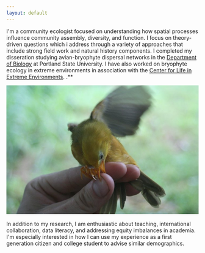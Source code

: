 ```yaml
---
layout: default
---
```


I'm a community ecologist focused on understanding how spatial processes influence community assembly, diversity, and function. 
I focus on theory-driven questions which i address through a variety of approaches that include strong field work and natural history components. I completed my disseration
studying avian-bryophyte dispersal networks in the <a href="http://pdx.edu/biology">Department of Biology</a> at Portland State University. I have also worked on bryophyte ecology 
in extreme environments in association with the <a href="https://www.pdx.edu/extreme-environments/">Center for Life in Extreme Environments</a>. .** 

![](/images/biter.jpg)

In addition to my research, I am enthusiastic about teaching, international collaboration, data literacy, and addressing equity imbalances in academia. 
I'm especially interested in how I can use my experience as a first generation citizen and college student to advise similar demographics. 